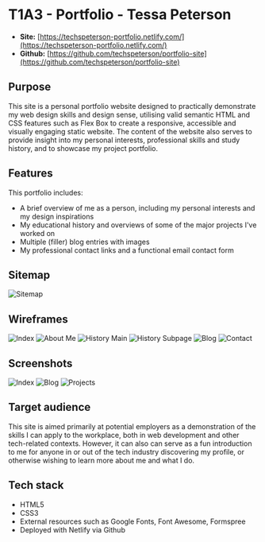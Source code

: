 # T1A3 - Portfolio - Tessa Peterson

- **Site:** [https://techspeterson-portfolio.netlify.com/](https://techspeterson-portfolio.netlify.com/)
- **Github:** [https://github.com/techspeterson/portfolio-site](https://github.com/techspeterson/portfolio-site)

## Purpose
This site is a personal portfolio website designed to practically demonstrate my web design skills and design sense, utilising valid semantic HTML and CSS features such as Flex Box to create a responsive, accessible and visually engaging static website. The content of the website also serves to provide insight into my personal interests, professional skills and study history, and to showcase my project portfolio.

## Features
This portfolio includes:
- A brief overview of me as a person, including my personal interests and my design inspirations
- My educational history and overviews of some of the major projects I've worked on
- Multiple (filler) blog entries with images
- My professional contact links and a functional email contact form

## Sitemap
![Sitemap](docs/portfolio-site-map.png)

## Wireframes
![Index](docs/wireframe-index.png)
![About Me](docs/wireframe-about.png)
![History Main](docs/wireframe-history1.png)
![History Subpage](docs/wireframe-history2.png)
![Blog](docs/wireframe-blog.png)
![Contact](docs/wireframe-contact.png)

## Screenshots
![Index](docs/screenshot-index.png)
![Blog](docs/screenshot-blog.png)
![Projects](docs/screenshot-history.png)

## Target audience
This site is aimed primarily at potential employers as a demonstration of the skills I can apply to the workplace, both in web development and other tech-related contexts. However, it can also can serve as a fun introduction to me for anyone in or out of the tech industry discovering my profile, or otherwise wishing to learn more about me and what I do.

## Tech stack
- HTML5
- CSS3
- External resources such as Google Fonts, Font Awesome, Formspree
- Deployed with Netlify via Github